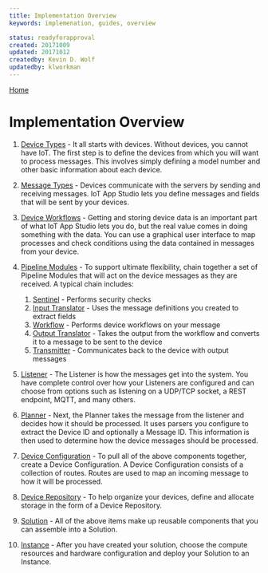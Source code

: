 ```yaml
---
title: Implementation Overview
keywords: implemenation, guides, overview

status: readyforapproval
created: 20171009
updated: 20171012
createdby: Kevin D. Wolf
updatedby: klworkman
---
```

[Home](../Index.md)

# Implementation Overview

1. [Device Types](../Devices/DeviceTypes.md) - It all starts with devices. Without devices, you cannot have IoT. The first step is to define the devices from which you will want to process messages.  This involves simply defining a model number and other basic information about each device.

1. [Message Types](../Devices/DeviceMessages.md) - Devices communicate with the servers by sending and receiving messages.
IoT App Studio lets you define messages and fields that will be sent by your devices.

1. [Device Workflows](../Workflows/Index.md) - Getting and storing device data is an important part of what IoT App Studio lets you do, but the real
value comes in doing something with the data.  You can use a graphical user interface to map processes and check conditions using the 
data contained in messages from your device.  

1. [Pipeline Modules](../PipelineModules/Index.md) - To support ultimate flexibility, chain together a set of Pipeline 
Modules that will act on the device messages as they are received.  A typical chain includes:

    1. [Sentinel](../PipelineModules/Sentinel.md) - Performs security checks
    1. [Input Translator](../PipelineModules/InputTranslator.md) - Uses the message definitions you created to extract fields
    1. [Workflow](../PipelineModules/Workflow.md) - Performs device workflows on your message
    1. [Output Translator](../PipelineModules/OutputTranslator.md) - Takes the output from the workflow and converts it to a message to be 
    sent to the device
    1. [Transmitter](../PipelineModules/Transmitter.md) - Communicates back to the device with output messages
    
1. [Listener](../PipelineModules/Listener.md) - The Listener is how the messages get into the system.  You have complete control over how 
your Listeners are configured and can choose from options such as listening on a UDP/TCP socket, a REST endpoint, MQTT, and many others.   

1. [Planner](../PipelineModules/Planner.md) - Next, the Planner takes the message from the listener and decides how it should be processed.  It uses parsers you configure to extract the Device ID and optionally a Message ID. This information is then used to determine how the device messages should be processed. 

1. [Device Configuration](../Devices/DeviceConfigurations.md) - To pull all of the above components together, create a Device Configuration. A Device Configuration 
consists of a collection of routes.  Routes are used to map an incoming message to how it will be processed.

1. [Device Repository](../Devices/DeviceRepositories.md) - To help organize your devices, define and allocate storage in the form of a Device Repository.

1. [Solution](../Deployment/Solution.md) - All of the above items make up reusable components that you can assemble into a Solution.

1. [Instance](../Deployment/Instance.md) - After you have created your solution, choose the compute resources and hardware configuration and deploy your 
Solution to an Instance. 
    

